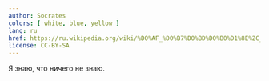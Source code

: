 ```yaml
---
author: Socrates
colors: [ white, blue, yellow ]
lang: ru
href: https://ru.wikipedia.org/wiki/%D0%AF_%D0%B7%D0%BD%D0%B0%D1%8E%2C_%D1%87%D1%82%D0%BE_%D0%BD%D0%B8%D1%87%D0%B5%D0%B3%D0%BE_%D0%BD%D0%B5_%D0%B7%D0%BD%D0%B0%D1%8E
license: CC-BY-SA
---
```

Я знаю, что ничего не знаю.
